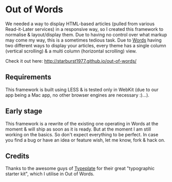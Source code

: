 # Out of Words
We needed a way to display HTML-based articles (pulled from various Read-it-Later services) in a responsive way, so I created this framework to normalise & layout/display them. Due to having no control over what markup may come my way, this is a sometimes tedious task. Due to [Words](http://www.newnet-soft.com/words) having two different ways to display your articles, every theme has a single column (vertical scrolling) & a multi column (horizontal scrolling) view.

Check it out here: http://starburst1977.github.io/out-of-words/

## Requirements
This framework is built using LESS & is tested only in WebKit (due to our app being a Mac app, no other browser engines are necessary :)...).

## Early stage
This framework is a rewrite of the existing one operating in Words at the moment & will ship as soon as it is ready. But at the moment I am still working on the basics. So don't expect everything to be perfect. In case you find a bug or have an idea or feature wish, let me know, fork & hack on.

## Credits
Thanks to the awesome guys of [Typeplate](http://typeplate.com/) for their great "typographic starter kit", which I utilise in Out of Words.
